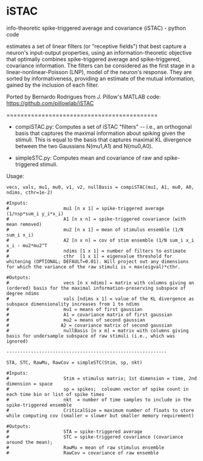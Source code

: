iSTAC
=====
info-theoretic spike-triggered average and covariance (iSTAC) - python code

estimates a set of linear filters (or "receptive fields") that best capture a neuron's input-output properties, 
using an information-theoretic objective that optimally combines spike-triggered average and spike-triggered, 
covariance information. The filters can be considered as the first stage in a linear-nonlinear-Poisson (LNP), 
model of the neuron's response. They are sorted by informativeness, providing an estimate of the mutual information, 
gained by the inclusion of each filter. 

Ported by Bernardo Rodrigues from J. Pillow's MATLAB code: https://github.com/pillowlab/iSTAC

===========================================
- compiSTAC.py: Computes a set of iSTAC "filters" -- i.e., an orthogonal basis that captures the maximal information about spiking given the stimuli.  This is equal to the basis that captures maximal KL divergence between the two Gaussians N(mu1,A1) and N(mu0,A0).

- simpleSTC.py: Computes mean and covariance of raw and spike-triggered stimuli.


Usage:
```
vecs, vals, mu1, mu0, v1, v2, nullBasis = compiSTAC(mu1, A1, mu0, A0, ndims, cthr=1e-2)

#Inputs:
#                    mu1 [n x 1] = spike-triggered average    (1/nsp*sum_i y_i*x_i)
#                    A1 [n x n] = spike-triggered covariance (with mean removed)
#                    mu2 [n x 1] = mean of stimulus ensemble (1/N sum_i x_i)
#                    A2 [n x n] = cov of stim ensemble (1/N sum_i x_i x_i - mu2*mu2^T
#                    ndims [1 x 1] = number of filters to estimate 
#                    cthr  [1 x 1] = eigenvalue threshold for whitening (OPTIONAL; DEFAULT=0.01). Will project out any dimensions for which the variance of the raw stimuli is < max(eigval)*cthr. 

#Outputs: 
#                    vecs [n x ndims] = matrix with columns giving an (ordered) basis for the maximal information-preserving subspace of degree ndims
#                    vals [ndims x 1] = value of the KL divergence as subspace dimensionality increases from 1 to ndims 
#                    mu1 = means of first gaussian
#                    A1 = covariance matrix of first gaussian
#                    mu2 = means of second gaussian
#                   A2 = covariance matrix of second gaussian
#                    nullBasis [n x m] = matrix with columns giving basis for undersample subspace of raw stimuli (i.e., which was ignored)   

-----------------------------------------------------------

STA, STC, RawMu, RawCov = simpleSTC(Stim, sp, nkt)

#Inputs:
#                    Stim = stimulus matrix; 1st dimension = time, 2nd dimension = space
#                    sp = spikes;  coloumn vector of spike count in each time bin or list of spike times
#                    nkt  = number of time samples to include in the spike-triggered ensemble
#                    CriticalSize = maximum number of floats to store while computing cov (smaller = slower but smaller memory requirement)   
                     
#Outputs:
#                    STA = spike-triggered average
#                    STC = spike-triggered covariance (covariance around the mean);
#                    RawMu = mean of raw stimulus ensemble
#                    RawCov = covariance of raw ensemble
```
